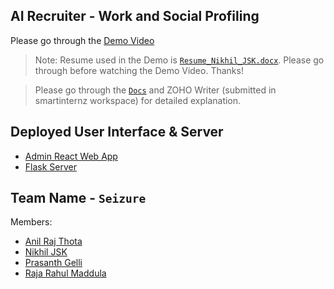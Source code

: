 ## AI Recruiter - Work and Social Profiling

Please go through the [Demo Video](https://youtu.be/rHH9eQrengU)

> Note: Resume used in the Demo is [`Resume_Nikhil_JSK.docx`](https://github.com/SmartPracticeschool/SBSPS-Challenge-1658-AI-Recruiter---Social-and-Work-Profiling-and-Report-with-supporting-evidence/blob/master/Integration/Resume_Nikhil_JSK.docx). Please go through before watching the Demo Video. Thanks!

> Please go through the [`Docs`](https://github.com/SmartPracticeschool/SBSPS-Challenge-1658-AI-Recruiter---Social-and-Work-Profiling-and-Report-with-supporting-evidence/blob/master/Docs) and ZOHO Writer (submitted in smartinternz workspace) for detailed explanation. 

## Deployed User Interface & Server
* [Admin React Web App](http://159.122.183.98:32300/home)
* [Flask Server](http://184.172.233.206:32075)

## Team Name - `Seizure`
Members:
* [Anil Raj Thota](https://github.com/AnilRaj27)
* [Nikhil JSK](https://github.com/nikhiljsk)
* [Prasanth Gelli](https://github.com/prasanthgelli)
* [Raja Rahul Maddula](https://github.com/rajarahul12)
